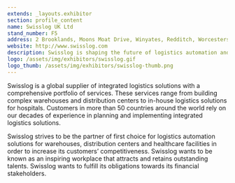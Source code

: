 ```yaml
---
extends: _layouts.exhibitor
section: profile_content
name: Swisslog UK Ltd
stand_number: F5
address: 2 Brooklands, Moons Moat Drive, Winyates, Redditch, Worcestershire, B98 9DW
website: http://www.swisslog.com
description: Swisslog is shaping the future of logistics automation and transforming warehouses and distribution centers to achieve maximum efficiency, flexibility and agility.
logo: /assets/img/exhibitors/swisslog.gif
logo_thumb: /assets/img/exhibitors/swisslog-thumb.png
---
```


Swisslog is a global supplier of integrated logistics solutions with a comprehensive portfolio of services. These services range from building complex warehouses and distribution centers to in-house logistics solutions for hospitals. Customers in more than 50 countries around the world rely on our decades of experience in planning and implementing integrated logistics solutions.

Swisslog strives to be the partner of first choice for logistics automation solutions for warehouses, distribution centers and healthcare facilities in order to increase its customers’ competitiveness. Swisslog wants to be known as an inspiring workplace that attracts and retains outstanding talents. Swisslog wants to fulfill its obligations towards its financial stakeholders.
